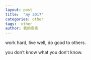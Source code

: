 ```yaml
---
layout: post
title:  "my 2017"
categories: other
tags:  other
author: 我的乖乖
---
```



work hard, live well, do good to others.

you don’t know what you don’t know.
